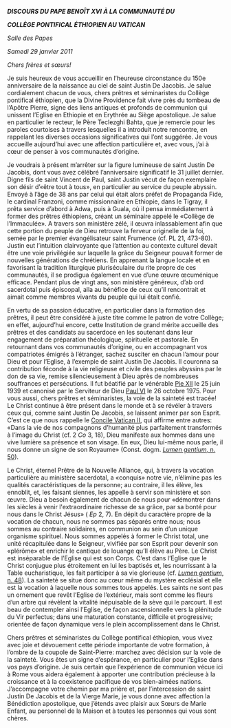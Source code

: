 ***DISCOURS DU PAPE BENOÎT XVI*** ***À LA COMMUNAUTÉ DU***

***COLLÈGE PONTIFICAL ÉTHIOPIEN AU VATICAN***

*Salle des Papes*

*Samedi 29 janvier 2011*

*Chers frères et sœurs!*

Je suis heureux de vous accueillir en l’heureuse circonstance du 150e anniversaire de la naissance au ciel de saint Justin De Jacobis. Je salue cordialement chacun de vous, chers prêtres et séminaristes du Collège pontifical éthiopien, que la Divine Providence fait vivre près du tombeau de l’Apôtre Pierre, signe des liens antiques et profonds de communion qui unissent l’Eglise en Ethiopie et en Erythrée au Siège apostolique. Je salue en particulier le recteur, le Père Teclezghi Bahta, que je remercie pour les paroles courtoises à travers lesquelles il a introduit notre rencontre, en rappelant les diverses occasions significatives qui l’ont suggérée. Je vous accueille aujourd’hui avec une affection particulière et, avec vous, j’ai à cœur de penser à vos communautés d’origine.

Je voudrais à présent m’arrêter sur la figure lumineuse de saint Justin De Jacobis, dont vous avez célébré l’anniversaire significatif le 31 juillet dernier. Digne fils de saint Vincent de Paul, saint Justin vécut de façon exemplaire son désir d’«être tout à tous», en particulier au service du peuple abyssin. Envoyé à l’âge de 38 ans par celui qui était alors préfet de Propaganda Fide, le cardinal Franzoni, comme missionnaire en Ethiopie, dans le Tigray, il prêta service d’abord à Adwa, puis à Guala, où il pensa immédiatement à former des prêtres éthiopiens, créant un séminaire appelé le «Collège de l’Immaculée». A travers son ministère zélé, il œuvra inlassablement afin que cette portion du peuple de Dieu retrouve la ferveur originelle de la foi, semée par le premier évangélisateur saint Frumence (cf. PL 21, 473-80). Justin eut l’intuition clairvoyante que l’attention au contexte culturel devait être une voie privilégiée sur laquelle la grâce du Seigneur pouvait former de nouvelles générations de chrétiens. En apprenant la langue locale et en favorisant la tradition liturgique pluriséculaire du rite propre de ces communautés, il se prodigua également en vue d’une œuvre œcuménique efficace. Pendant plus de vingt ans, son ministère généreux, d’ab ord sacerdotal puis épiscopal, alla au bénéfice de ceux qu’il rencontrait et aimait comme membres vivants du peuple qui lui était confié.

En vertu de sa passion éducative, en particulier dans la formation des prêtres, il peut être considéré à juste titre comme le patron de votre Collège; en effet, aujourd’hui encore, cette Institution de grand mérite accueille des prêtres et des candidats au sacerdoce en les soutenant dans leur engagement de préparation théologique, spirituelle et pastorale. En retournant dans vos communautés d’origine, ou en accompagnant vos compatriotes émigrés à l’étranger, sachez susciter en chacun l’amour pour Dieu et pour l’Eglise, à l’exemple de saint Justin De Jacobis. Il couronna sa contribution féconde à la vie religieuse et civile des peuples abyssins par le don de sa vie, remise silencieusement à Dieu après de nombreuses souffrances et persécutions. Il fut béatifié par le vénérable [Pie XII](/content/pius-xii/fr.html) le 25 juin 1939 et canonisé par le Serviteur de Dieu [Paul VI](/content/paul-vi/fr.html) le 26 octobre 1975. Pour vous aussi, chers prêtres et séminaristes, la voie de la sainteté est tracée! Le Christ continue à être présent dans le monde et à se révéler à travers ceux qui, comme saint Justin De Jacobis, se laissent animer par son Esprit. C’est ce que nous rappelle le [Concile Vatican II](http://www.vatican.va/archive/hist_councils/ii_vatican_council/index_fr.htm), qui affirme entre autres: «Dans la vie de nos compagnons d’humanité plus parfaitement transformés à l’image du Christ (cf. 2 *Co* 3, 18), Dieu manifeste aux hommes dans une vive lumière sa présence et son visage. En eux, Dieu lui-même nous parle, il nous donne un signe de son Royaume» (Const. dogm. [*Lumen gentium,* n. 50](http://www.vatican.va/archive/hist_councils/ii_vatican_council/documents/vat-ii_const_19641121_lumen-gentium_fr.html#50.)).

Le Christ, éternel Prêtre de la Nouvelle Alliance, qui, à travers la vocation particulière au ministère sacerdotal, a «conquis» notre vie, n’élimine pas les qualités caractéristiques de la personne; au contraire, il les élève, les ennoblit, et, les faisant siennes, les appelle à servir son ministère et son œuvre. Dieu a besoin également de chacun de nous pour «démontrer dans les siècles à venir l'extraordinaire richesse de sa grâce, par sa bonté pour nous dans le Christ Jésus» ( *Ep* 2, 7). En dépit du caractère propre de la vocation de chacun, nous ne sommes pas séparés entre nous; nous sommes au contraire solidaires, en communion au sein d’un unique organisme spirituel. Nous sommes appelés à former le Christ total, une unité récapitulée dans le Seigneur, vivifiée par son Esprit pour devenir son «plérôme» et enrichir le cantique de louange qu’Il élève au Père. Le Christ est inséparable de l’Eglise qui est son Corps. C’est dans l’Eglise que le Christ conjugue plus étroitement en lui les baptisés et, les nourrissant à la Table eucharistique, les fait participer à sa vie glorieuse (cf. [*Lumen gentium*, n. 48](http://www.vatican.va/archive/hist_councils/ii_vatican_council/documents/vat-ii_const_19641121_lumen-gentium_fr.html#48.)). La sainteté se situe donc au cœur même du mystère ecclésial et elle est la vocation à laquelle nous sommes tous appelés. Les saints ne sont pas un ornement que revêt l’Eglise de l’extérieur, mais sont comme les fleurs d’un arbre qui révèlent la vitalité inépuisable de la sève qui le parcourt. Il est beau de contempler ainsi l’Eglise, de façon ascensionnelle vers la plénitude du Vir perfectus; dans une maturation constante, difficile et progressive; orientée de façon dynamique vers le plein accomplissement dans le Christ.

Chers prêtres et séminaristes du Collège pontifical éthiopien, vous vivez avec joie et dévouement cette période importante de votre formation, à l’ombre de la coupole de Saint-Pierre: marchez avec décision sur la voie de la sainteté. Vous êtes un signe d’espérance, en particulier pour l’Eglise dans vos pays d’origine. Je suis certain que l’expérience de communion vécue ici à Rome vous aidera également à apporter une contribution précieuse à la croissance et à la coexistence pacifique de vos bien-aimées nations. J’accompagne votre chemin par ma prière et, par l’intercession de saint Justin De Jacobis et de la Vierge Marie, je vous donne avec affection la Bénédiction apostolique, que j’étends avec plaisir aux Sœurs de Marie Enfant, au personnel de la Maison et à toutes les personnes qui vous sont chères.